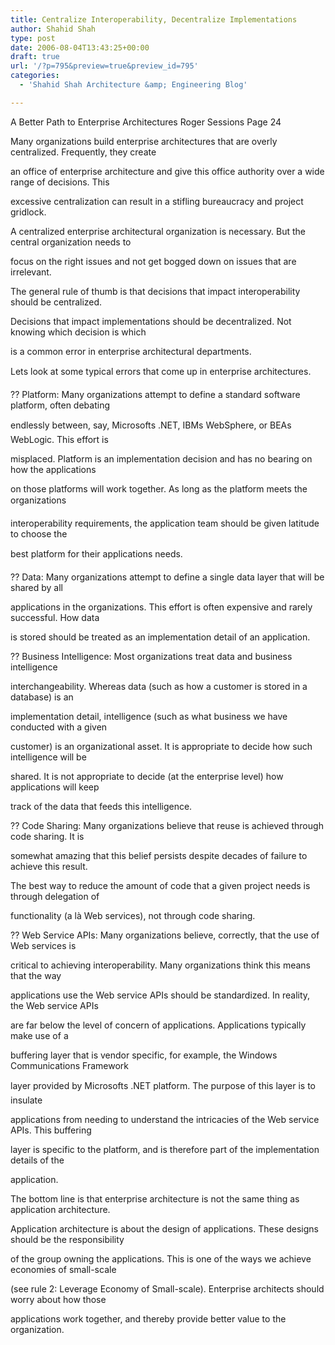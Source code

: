 ```yaml
---
title: Centralize Interoperability, Decentralize Implementations
author: Shahid Shah
type: post
date: 2006-08-04T13:43:25+00:00
draft: true
url: '/?p=795&preview=true&preview_id=795'
categories:
  - 'Shahid Shah Architecture &amp; Engineering Blog'

---
```

A Better Path to Enterprise Architectures Roger Sessions Page 24

Many organizations build enterprise architectures that are overly centralized. Frequently, they create
  
an office of enterprise architecture and give this office authority over a wide range of decisions. This
  
excessive centralization can result in a stifling bureaucracy and project gridlock.
  
A centralized enterprise architectural organization is necessary. But the central organization needs to
  
focus on the right issues and not get bogged down on issues that are irrelevant.
  
The general rule of thumb is that decisions that impact interoperability should be centralized.
  
Decisions that impact implementations should be decentralized. Not knowing which decision is which
  
is a common error in enterprise architectural departments.
  
Lets look at some typical errors that come up in enterprise architectures.
  
?? Platform: Many organizations attempt to define a standard software platform, often debating
  
endlessly between, say, Microsofts .NET, IBMs WebSphere, or BEAs WebLogic. This effort is
  
misplaced. Platform is an implementation decision and has no bearing on how the applications
  
on those platforms will work together. As long as the platform meets the organizations
  
interoperability requirements, the application team should be given latitude to choose the
  
best platform for their applications needs.
  
?? Data: Many organizations attempt to define a single data layer that will be shared by all
  
applications in the organizations. This effort is often expensive and rarely successful. How data
  
is stored should be treated as an implementation detail of an application.
  
?? Business Intelligence: Most organizations treat data and business intelligence
  
interchangeability. Whereas data (such as how a customer is stored in a database) is an
  
implementation detail, intelligence (such as what business we have conducted with a given
  
customer) is an organizational asset. It is appropriate to decide how such intelligence will be
  
shared. It is not appropriate to decide (at the enterprise level) how applications will keep
  
track of the data that feeds this intelligence.
  
?? Code Sharing: Many organizations believe that reuse is achieved through code sharing. It is
  
somewhat amazing that this belief persists despite decades of failure to achieve this result.
  
The best way to reduce the amount of code that a given project needs is through delegation of
  
functionality (a là Web services), not through code sharing.
  
?? Web Service APIs: Many organizations believe, correctly, that the use of Web services is
  
critical to achieving interoperability. Many organizations think this means that the way
  
applications use the Web service APIs should be standardized. In reality, the Web service APIs
  
are far below the level of concern of applications. Applications typically make use of a
  
buffering layer that is vendor specific, for example, the Windows Communications Framework
  
layer provided by Microsofts .NET platform. The purpose of this layer is to insulate
  
applications from needing to understand the intricacies of the Web service APIs. This buffering
  
layer is specific to the platform, and is therefore part of the implementation details of the
  
application.
  
The bottom line is that enterprise architecture is not the same thing as application architecture.
  
Application architecture is about the design of applications. These designs should be the responsibility
  
of the group owning the applications. This is one of the ways we achieve economies of small-scale
  
(see rule 2: Leverage Economy of Small-scale). Enterprise architects should worry about how those
  
applications work together, and thereby provide better value to the organization.